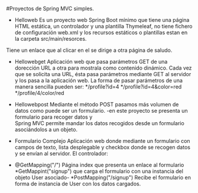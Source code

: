 #Proyectos de Spring MVC simples.

- Helloweb
Es un proyecto web Spring Boot mínimo que tiene una página HTML estática, un controlador y una plantilla Thymeleaf, no tiene fichero de configuración web.xml y los recursos estáticos o plantillas estan en la carpeta src/main/resorces.

Tiene un enlace que al clicar en el se dirige a otra página de saludo.

- Hellowebget
Aplicación web que pasa parámetros GET de una dorección URL a otra para mostrala como contenido dinámico. Cada vez que se solicita una URL, ésta pasa parámetros mediante GET al servidor y los pasa a la aplicación web.
La forma de pasar parámetros de una manera sencilla pueden ser:
*/profile?id=4
*/profile?id=4&color=red
*/profile/4/color/red 

- Hellowebpost
Mediante el método POST pasamos más volumen de datos como puede ser un formulario.  -en este proyecto se presenta un formulario para recoger datos y  
Spring MVC permite mandar los datos recogidos desde un formulario asociándolos a un objeto.

- Formulario Complejo
Aplicación web donde mediante un formulario con campos de texto, lista desplegable y checkbox donde se recogen datos y se envían al servidor.  El controlador:
* @GetMapping("/")
Página index que presenta un enlace al formulario
*GetMappint("signup") que carga el formulario con una instancia del objeto User asociado-
*PostMapping("/signup")
Recibe el formulario en forma de instancia de User con los datos cargados.
